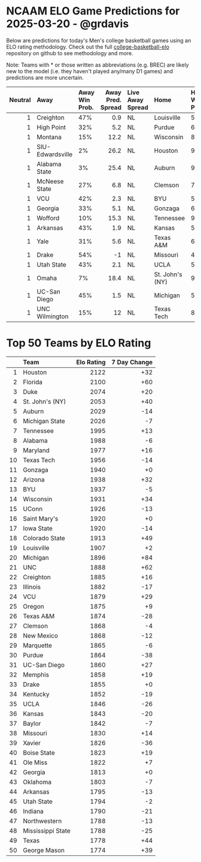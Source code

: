# NCAAM ELO Game Predictions for 2025-03-20 - @grdavis
Below are predictions for today's Men's college basketball games using an ELO rating methodology. Check out the full [college-basketball-elo](https://github.com/grdavis/college-basketball-elo) repository on github to see methodology and more.

Note: Teams with * or those written as abbreviations (e.g. BREC) are likely new to the model (i.e. they haven't played any/many D1 games) and predictions are more uncertain.

|   Neutral | Away             | Away Win Prob.   |   Away Pred. Spread | Live Away Spread   | Home            | Home Win Prob.   |   Home Pred. Spread |
|----------:|:-----------------|:-----------------|--------------------:|:-------------------|:----------------|:-----------------|--------------------:|
|         1 | Creighton        | 47%              |                 0.9 | NL                 | Louisville      | 53%              |                -0.9 |
|         1 | High Point       | 32%              |                 5.2 | NL                 | Purdue          | 68%              |                -5.2 |
|         1 | Montana          | 15%              |                12.2 | NL                 | Wisconsin       | 85%              |               -12.2 |
|         1 | SIU-Edwardsville | 2%               |                26.2 | NL                 | Houston         | 98%              |               -26.2 |
|         1 | Alabama State    | 3%               |                25.4 | NL                 | Auburn          | 97%              |               -25.4 |
|         1 | McNeese State    | 27%              |                 6.8 | NL                 | Clemson         | 73%              |                -6.8 |
|         1 | VCU              | 42%              |                 2.3 | NL                 | BYU             | 58%              |                -2.3 |
|         1 | Georgia          | 33%              |                 5.1 | NL                 | Gonzaga         | 67%              |                -5.1 |
|         1 | Wofford          | 10%              |                15.3 | NL                 | Tennessee       | 90%              |               -15.3 |
|         1 | Arkansas         | 43%              |                 1.9 | NL                 | Kansas          | 57%              |                -1.9 |
|         1 | Yale             | 31%              |                 5.6 | NL                 | Texas A&M       | 69%              |                -5.6 |
|         1 | Drake            | 54%              |                -1   | NL                 | Missouri        | 46%              |                 1   |
|         1 | Utah State       | 43%              |                 2.1 | NL                 | UCLA            | 57%              |                -2.1 |
|         1 | Omaha            | 7%               |                18.4 | NL                 | St. John's (NY) | 93%              |               -18.4 |
|         1 | UC-San Diego     | 45%              |                 1.5 | NL                 | Michigan        | 55%              |                -1.5 |
|         1 | UNC Wilmington   | 15%              |                12   | NL                 | Texas Tech      | 85%              |               -12   |

# Top 50 Teams by ELO Rating
|    | Team              |   Elo Rating |   7 Day Change |
|---:|:------------------|-------------:|---------------:|
|  1 | Houston           |         2122 |            +32 |
|  2 | Florida           |         2100 |            +60 |
|  3 | Duke              |         2074 |            +20 |
|  4 | St. John's (NY)   |         2053 |            +40 |
|  5 | Auburn            |         2029 |            -14 |
|  6 | Michigan State    |         2026 |             -7 |
|  7 | Tennessee         |         1995 |            +13 |
|  8 | Alabama           |         1988 |             -6 |
|  9 | Maryland          |         1977 |            +16 |
| 10 | Texas Tech        |         1956 |            -14 |
| 11 | Gonzaga           |         1940 |             +0 |
| 12 | Arizona           |         1938 |            +32 |
| 13 | BYU               |         1937 |             -5 |
| 14 | Wisconsin         |         1931 |            +34 |
| 15 | UConn             |         1926 |            -13 |
| 16 | Saint Mary's      |         1920 |             +0 |
| 17 | Iowa State        |         1920 |            -14 |
| 18 | Colorado State    |         1913 |            +49 |
| 19 | Louisville        |         1907 |             +2 |
| 20 | Michigan          |         1896 |            +84 |
| 21 | UNC               |         1888 |            +62 |
| 22 | Creighton         |         1885 |            +16 |
| 23 | Illinois          |         1882 |            -17 |
| 24 | VCU               |         1879 |            +29 |
| 25 | Oregon            |         1875 |             +9 |
| 26 | Texas A&M         |         1874 |            -28 |
| 27 | Clemson           |         1868 |             -4 |
| 28 | New Mexico        |         1868 |            -12 |
| 29 | Marquette         |         1865 |             -6 |
| 30 | Purdue            |         1864 |            -38 |
| 31 | UC-San Diego      |         1860 |            +27 |
| 32 | Memphis           |         1858 |            +19 |
| 33 | Drake             |         1855 |             +0 |
| 34 | Kentucky          |         1852 |            -19 |
| 35 | UCLA              |         1846 |            -26 |
| 36 | Kansas            |         1843 |            -20 |
| 37 | Baylor            |         1842 |             -7 |
| 38 | Missouri          |         1830 |            +14 |
| 39 | Xavier            |         1826 |            -36 |
| 40 | Boise State       |         1823 |            +19 |
| 41 | Ole Miss          |         1822 |             +7 |
| 42 | Georgia           |         1813 |             +0 |
| 43 | Oklahoma          |         1803 |             -7 |
| 44 | Arkansas          |         1795 |            -13 |
| 45 | Utah State        |         1794 |             -2 |
| 46 | Indiana           |         1790 |            -21 |
| 47 | Northwestern      |         1788 |            -13 |
| 48 | Mississippi State |         1788 |            -25 |
| 49 | Texas             |         1778 |            +44 |
| 50 | George Mason      |         1774 |            +39 |